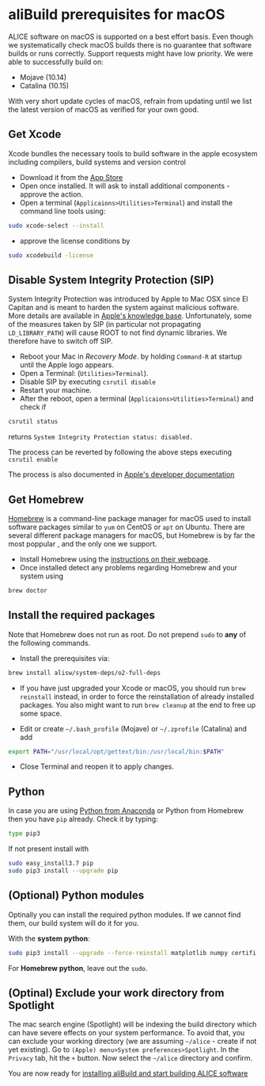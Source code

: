 aliBuild prerequisites for macOS
================================

ALICE software on macOS is supported on a best effort basis. Even though we systematically check macOS builds there is no guarantee that software builds or runs correctly. Support requests might have low priority. We were able to successfully build on:

* Mojave (10.14)
* Catalina (10.15)

With very short update cycles of macOS, refrain from updating until we list the latest version of macOS as verified for your own good.

## Get Xcode

Xcode bundles the necessary tools to build software in the apple ecosystem including compilers, build systems and version control
* Download it from the [App Store](https://itunes.apple.com/gh/app/xcode/id497799835?mt=12)
* Open once installed. It will ask to install additional components - approve the action.
* Open a terminal (`Applicaions>Utilities>Terminal`) and install the command line tools using:
```bash
sudo xcode-select --install
```
* approve the license conditions by
```bash
sudo xcodebuild -license
```
## Disable System Integrity Protection (SIP)
System Integrity Protection was introduced by Apple to Mac OSX since El Capitan and is meant to harden the system against malicious software. More details are available in [Apple's knowledge base](https://support.apple.com/en-us/HT204899).
Unfortunately, some of the measures taken by SIP (in particular not propagating `LD_LIBRARY_PATH`) will cause ROOT to not find dynamic libraries. We therefore have to switch off SIP.

* Reboot your Mac in _Recovery Mode_. by holding `Command-R` at startup until the Apple logo appears.
* Open a Terminal: (`Utilities>Terminal`).
* Disable SIP by executing
```csrutil disable``` 
* Restart your machine.
* After the reboot, open a terminal (`Applicaions>Utilities>Terminal`) and check if 
```bash
csrutil status
```
returns `System Integrity Protection status: disabled.`

The process can be reverted by following the above steps executing  
```csrutil enable```

The process is also documented in [Apple's developer documentation](https://developer.apple.com/library/archive/documentation/Security/Conceptual/System_Integrity_Protection_Guide/ConfiguringSystemIntegrityProtection/ConfiguringSystemIntegrityProtection.html)

## Get Homebrew

[Homebrew](https://brew.sh) is a command-line package manager for macOS used to install software packages similar to `yum` on CentOS or `apt` on Ubuntu. There are several different package managers for macOS, but Homebrew is by far the most poppular , and the only one we support.

* Install Homebrew using the [instructions on their webpage](https://brew.sh/).
* Once installed detect any problems regarding Homebrew and your system using  
```bash
brew doctor
```

## Install the required packages

Note that Homebrew does not run as root. Do not prepend `sudo` to **any** of the following commands.

* Install the prerequisites via:
```bash
brew install alisw/system-deps/o2-full-deps
```
* If you have just upgraded your Xcode or macOS, you should run `brew reinstall` instead, in order to force the reinstallation of already installed packages. You also might want to run `brew cleanup` at the end to free up some space.

* Edit or create `~/.bash_profile` (Mojave) or `~/.zprofile` (Catalina) and add
```bash
export PATH="/usr/local/opt/gettext/bin:/usr/local/bin:$PATH"
```
* Close Terminal and reopen it to apply changes. 

## Python
In case you are using [Python from Anaconda](https://www.anaconda.com/) or Python from Homebrew
then you have `pip` already. Check it by typing:
```bash
type pip3
```
If not present install with 
```bash
sudo easy_install3.7 pip
sudo pip3 install --upgrade pip
```

## (Optional) Python modules
Optinally you can install the required python modules. If we cannot find them, our build system will do it for you.

With the **system python**:
```bash
sudo pip3 install --upgrade --force-reinstall matplotlib numpy certifi ipython==5.1.0 ipywidgets ipykernel notebook metakernel pyyaml
```
For **Homebrew python**, leave out the `sudo`.

## (Optinal) Exclude your work directory from Spotlight
The mac search engine (Spotlight) will be indexing the build directory which can have severe effects on your system performance. To avoid that, you can exclude your working directory (we are assuming `~/alice` - create if not yet existing).
Go to `(Apple) menu>System preferences>Spotlight`. In the `Privacy` tab, hit the `+` button. Now select the `~/alice` directory and confirm.

You are now ready for [installing aliBuild and start building ALICE
software](README.md#get-or-upgrade-alibuild)

